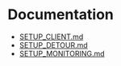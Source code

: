 Documentation
=============

- [SETUP_CLIENT.md](SETUP_CLIENT.md)
- [SETUP_DETOUR.md](SETUP_DETOUR.md)
- [SETUP_MONITORING.md](SETUP_MONITORING.md)
